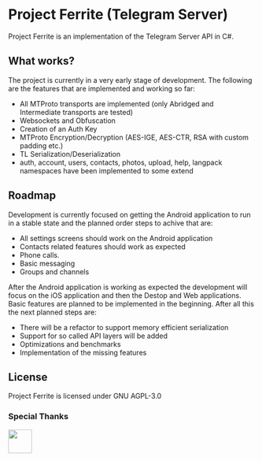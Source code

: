 # Project Ferrite (Telegram Server)

Project Ferrite is an implementation of the Telegram Server API in C#. 

## What works?

The project is currently in a very early stage of development. The following are the features that are implemented and working so far:
- All MTProto transports are implemented (only Abridged and Intermediate transports are tested)
- Websockets and Obfuscation
- Creation of an Auth Key
- MTProto Encryption/Decryption (AES-IGE, AES-CTR, RSA with custom padding etc.)
- TL Serialization/Deserialization
- auth, account, users, contacts, photos, upload, help, langpack namespaces have been implemented to some extend

## Roadmap

Development is currently focused on getting the Android application to run in a stable state and the planned order steps to achive that are:
- All settings screens should work on the Android application
- Contacts related features should work as expected
- Phone calls.
- Basic messaging
- Groups and channels

After the Android application is working as expected the development will focus on the iOS application and then the Destop and Web applications. Basic features are planned to be implemented in the beginning. After all this the next planned steps are:
- There will be a refactor to support memory efficient serialization
- Support for so called API layers will be added
- Optimizations and benchmarks
- Implementation of the missing features

## License

Project Ferrite is licensed under GNU AGPL-3.0

### Special Thanks

<a href="https://jb.gg/OpenSourceSupport"><img src="https://resources.jetbrains.com/storage/products/company/brand/logos/Rider_icon.svg" width="48"><a/>

[Telegram-Server]: <https://github.com/aykutalparslan/Telegram-Server/>
